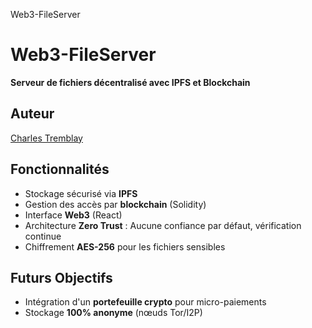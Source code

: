  Web3-FileServer
 # Web3-FileServer  
**Serveur de fichiers décentralisé avec IPFS et Blockchain**  

## Auteur  
[Charles Tremblay](https://github.com/SERVMEB3)  

## Fonctionnalités  
- Stockage sécurisé via **IPFS**  
- Gestion des accès par **blockchain** (Solidity)  
- Interface **Web3** (React)  
- Architecture **Zero Trust** : Aucune confiance par défaut, vérification continue  
- Chiffrement **AES-256** pour les fichiers sensibles  

## Futurs Objectifs  
- Intégration d'un **portefeuille crypto** pour micro-paiements  
- Stockage **100% anonyme** (nœuds Tor/I2P)  
